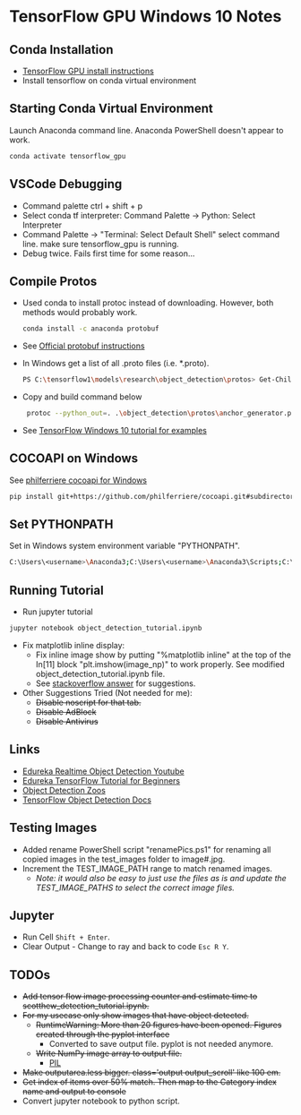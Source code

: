 # TensorFlow GPU Windows 10 Notes

## Conda Installation

- [TensorFlow GPU install instructions](https://tensorflow-object-detection-api-tutorial.readthedocs.io/en/latest/install.html)
- Install tensorflow on conda virtual environment

## Starting Conda Virtual Environment

Launch Anaconda command line.  Anaconda PowerShell doesn't appear to work.

```bash
conda activate tensorflow_gpu
```

## VSCode Debugging

- Command palette ctrl + shift + p
- Select conda tf interpreter: Command Palette -> Python: Select Interpreter
- Command Palette -> "Terminal: Select Default Shell" select command line.  make sure tensorflow_gpu is running.
- Debug twice.  Fails first time for some reason...

## Compile Protos

- Used conda to install protoc instead of downloading.  However, both methods would probably work.

  ```bash
  conda install -c anaconda protobuf
  ```

- See [Official protobuf instructions](https://github.com/tensorflow/models/blob/master/research/object_detection/g3doc/installation.md#manual-protobuf-compiler-installation-and-usage)
- In Windows get a list of all .proto files (i.e. *.proto).

  ```bash
  PS C:\tensorflow1\models\research\object_detection\protos> Get-ChildItem -include *.proto -recurse | Select -exp Name
  ```

- Copy and build command below

  ```bash
   protoc --python_out=. .\object_detection\protos\anchor_generator.proto .\object_detection\protos\argmax_matcher.proto .\object_detection\protos\bipartite_matcher.proto .\object_detection\protos\box_coder.proto .\object_detection\protos\box_predictor.proto .\object_detection\protos\calibration.proto .\object_detection\protos\eval.proto .\object_detection\protos\faster_rcnn.proto .\object_detection\protos\faster_rcnn_box_coder.proto .\object_detection\protos\flexible_grid_anchor_generator.proto .\object_detection\protos\graph_rewriter.proto .\object_detection\protos\grid_anchor_generator.proto .\object_detection\protos\hyperparams.proto .\object_detection\protos\image_resizer.proto .\object_detection\protos\input_reader.proto .\object_detection\protos\keypoint_box_coder.proto .\object_detection\protos\losses.proto .\object_detection\protos\matcher.proto .\object_detection\protos\mean_stddev_box_coder.proto .\object_detection\protos\model.proto .\object_detection\protos\multiscale_anchor_generator.proto .\object_detection\protos\optimizer.proto .\object_detection\protos\pipeline.proto .\object_detection\protos\post_processing.proto .\object_detection\protos\preprocessor.proto .\object_detection\protos\region_similarity_calculator.proto .\object_detection\protos\square_box_coder.proto .\object_detection\protos\ssd.proto .\object_detection\protos\ssd_anchor_generator.proto .\object_detection\protos\string_int_label_map.proto .\object_detection\protos\train.proto
  ```

- See [TensorFlow Windows 10 tutorial for examples](https://github.com/EdjeElectronics/TensorFlow-Object-Detection-API-Tutorial-Train-Multiple-Objects-Windows-10)

## COCOAPI on Windows

See [philferriere cocoapi for Windows](https://github.com/philferriere/cocoapi)

```bash
pip install git+https://github.com/philferriere/cocoapi.git#subdirectory=PythonAPI
```

## Set PYTHONPATH

Set in Windows system environment variable "PYTHONPATH".

```bash
C:\Users\<username>\Anaconda3;C:\Users\<username>\Anaconda3\Scripts;C:\Users\<username>\Anaconda3\Library\bin;C:\tensorflow1\models\research;C:\tensorflow1\models\research\slim;C:\tensorflow1\models\research\object_detection;
```

## Running Tutorial

- Run jupyter tutorial

```bash
jupyter notebook object_detection_tutorial.ipynb
```

- Fix matplotlib inline display:
  - Fix inline image show by putting "%matplotlib inline" at the top of the In[11] block "plt.imshow(image_np)" to work properly.  See modified object_detection_tutorial.ipynb file.
  - See [stackoverflow answer](https://stackoverflow.com/questions/19410042/how-to-make-ipython-notebook-matplotlib-plot-inline) for suggestions.
- Other Suggestions Tried (Not needed for me):
  - ~~Disable noscript for that tab.~~
  - ~~Disable AdBlock~~
  - ~~Disable Antivirus~~

## Links

- [Edureka Realtime Object Detection Youtube](https://www.youtube.com/watch?v=wh7_etX91ls&t=1230s)
- [Edureka TensorFlow Tutorial for Beginners](https://www.youtube.com/playlist?list=PL9ooVrP1hQOFJ8UZl86fYfmB1_P5yGzBT)
- [Object Detection Zoos](https://github.com/tensorflow/models/blob/master/research/object_detection/g3doc/detection_model_zoo.md)
- [TensorFlow Object Detection Docs](https://github.com/tensorflow/models/tree/master/research/object_detection#tensorflow-object-detection-api)

## Testing Images

- Added rename PowerShell script "renamePics.ps1" for renaming all copied images in the test_images folder to image#.jpg.
- Increment the TEST_IMAGE_PATH range to match renamed images.
  - *Note: it would also be easy to just use the files as is and update the TEST_IMAGE_PATHS to select the correct image files.*

## Jupyter

- Run Cell ```Shift + Enter```.
- Clear Output - Change to ray and back to code ```Esc R Y```.

## TODOs

- ~~Add tensor flow image processing counter and estimate time to scotthew_detection_tutorial.ipynb.~~
- ~~For my usecase only show images that have object detected.~~
  - ~~RuntimeWarning: More than 20 figures have been opened. Figures created through the pyplot interface~~
    - Converted to save output file.  pyplot is not needed anymore.
  - ~~Write NumPy image array to output file.~~
    - [PIL](https://pillow.readthedocs.io/en/4.2.x/reference/Image.html#PIL.Image.fromarray)
- ~~Make outputarea.less bigger. class='output output_scroll' like 100 em.~~
- ~~Get index of items over 50% match.  Then map to the Category index name and output to console~~
- Convert jupyter notebook to python script.
